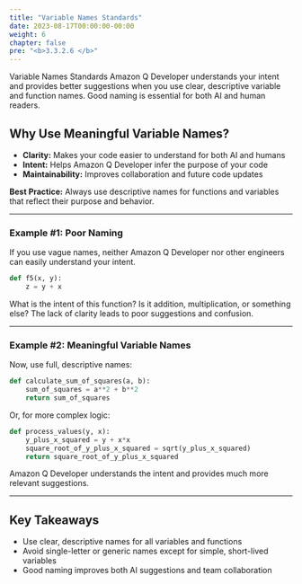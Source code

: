```yaml
---
title: "Variable Names Standards"
date: 2023-08-17T00:00:00-00:00
weight: 6
chapter: false
pre: "<b>3.3.2.6 </b>"
---
```


Variable Names Standards
Amazon Q Developer understands your intent and provides better suggestions when you use clear, descriptive variable and function names. Good naming is essential for both AI and human readers.

## Why Use Meaningful Variable Names?
- **Clarity:** Makes your code easier to understand for both AI and humans
- **Intent:** Helps Amazon Q Developer infer the purpose of your code
- **Maintainability:** Improves collaboration and future code updates

**Best Practice:** Always use descriptive names for functions and variables that reflect their purpose and behavior.

---

### Example #1: Poor Naming
If you use vague names, neither Amazon Q Developer nor other engineers can easily understand your intent.

```python
def f5(x, y):
    z = y + x
```

What is the intent of this function? Is it addition, multiplication, or something else? The lack of clarity leads to poor suggestions and confusion.

---

### Example #2: Meaningful Variable Names
Now, use full, descriptive names:

```python
def calculate_sum_of_squares(a, b):
    sum_of_squares = a**2 + b**2
    return sum_of_squares
```

Or, for more complex logic:

```python
def process_values(y, x):
    y_plus_x_squared = y + x*x
    square_root_of_y_plus_x_squared = sqrt(y_plus_x_squared)
    return square_root_of_y_plus_x_squared
```

Amazon Q Developer understands the intent and provides much more relevant suggestions.

---

## Key Takeaways
- Use clear, descriptive names for all variables and functions
- Avoid single-letter or generic names except for simple, short-lived variables
- Good naming improves both AI suggestions and team collaboration